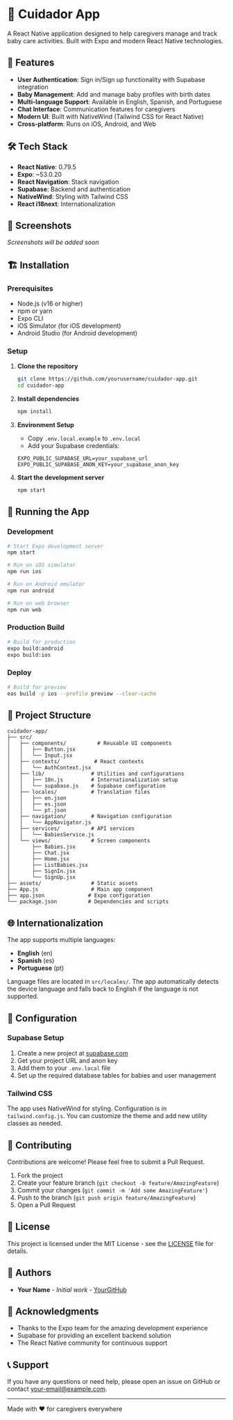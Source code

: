 # 👶 Cuidador App

A React Native application designed to help caregivers manage and track baby care activities. Built with Expo and modern React Native technologies.

## 🚀 Features

- **User Authentication**: Sign in/Sign up functionality with Supabase integration
- **Baby Management**: Add and manage baby profiles with birth dates
- **Multi-language Support**: Available in English, Spanish, and Portuguese
- **Chat Interface**: Communication features for caregivers
- **Modern UI**: Built with NativeWind (Tailwind CSS for React Native)
- **Cross-platform**: Runs on iOS, Android, and Web

## 🛠️ Tech Stack

- **React Native**: 0.79.5
- **Expo**: ~53.0.20
- **React Navigation**: Stack navigation
- **Supabase**: Backend and authentication
- **NativeWind**: Styling with Tailwind CSS
- **React i18next**: Internationalization

## 📱 Screenshots

*Screenshots will be added soon*

## 🏗️ Installation

### Prerequisites

- Node.js (v16 or higher)
- npm or yarn
- Expo CLI
- iOS Simulator (for iOS development)
- Android Studio (for Android development)

### Setup

1. **Clone the repository**
   ```bash
   git clone https://github.com/yourusername/cuidador-app.git
   cd cuidador-app
   ```

2. **Install dependencies**
   ```bash
   npm install
   ```

3. **Environment Setup**
   - Copy `.env.local.example` to `.env.local`
   - Add your Supabase credentials:
   ```env
   EXPO_PUBLIC_SUPABASE_URL=your_supabase_url
   EXPO_PUBLIC_SUPABASE_ANON_KEY=your_supabase_anon_key
   ```

4. **Start the development server**
   ```bash
   npm start
   ```

## 🚀 Running the App

### Development

```bash
# Start Expo development server
npm start

# Run on iOS simulator
npm run ios

# Run on Android emulator
npm run android

# Run on web browser
npm run web
```

### Production Build

```bash
# Build for production
expo build:android
expo build:ios
```

### Deploy
```bash
# Build for preview
eas build -p ios --profile preview --clear-cache

```

## 📁 Project Structure

```
cuidador-app/
├── src/
│   ├── components/          # Reusable UI components
│   │   ├── Button.jsx
│   │   └── Input.jsx
│   ├── contexts/           # React contexts
│   │   └── AuthContext.jsx
│   ├── lib/               # Utilities and configurations
│   │   ├── 18n.js         # Internationalization setup
│   │   └── supabase.js    # Supabase configuration
│   ├── locales/           # Translation files
│   │   ├── en.json
│   │   ├── es.json
│   │   └── pt.json
│   ├── navigation/        # Navigation configuration
│   │   └── AppNavigator.js
│   ├── services/          # API services
│   │   └── BabiesService.js
│   └── views/             # Screen components
│       ├── Babies.jsx
│       ├── Chat.jsx
│       ├── Home.jsx
│       ├── ListBabies.jsx
│       ├── SignIn.jsx
│       └── SignUp.jsx
├── assets/                # Static assets
├── App.js                 # Main app component
├── app.json              # Expo configuration
└── package.json          # Dependencies and scripts
```

## 🌐 Internationalization

The app supports multiple languages:
- **English** (en)
- **Spanish** (es) 
- **Portuguese** (pt)

Language files are located in `src/locales/`. The app automatically detects the device language and falls back to English if the language is not supported.

## 🔧 Configuration

### Supabase Setup

1. Create a new project at [supabase.com](https://supabase.com)
2. Get your project URL and anon key
3. Add them to your `.env.local` file
4. Set up the required database tables for babies and user management

### Tailwind CSS

The app uses NativeWind for styling. Configuration is in `tailwind.config.js`. You can customize the theme and add new utility classes as needed.

## 🤝 Contributing

Contributions are welcome! Please feel free to submit a Pull Request.

1. Fork the project
2. Create your feature branch (`git checkout -b feature/AmazingFeature`)
3. Commit your changes (`git commit -m 'Add some AmazingFeature'`)
4. Push to the branch (`git push origin feature/AmazingFeature`)
5. Open a Pull Request

## 📄 License

This project is licensed under the MIT License - see the [LICENSE](LICENSE) file for details.

## 👥 Authors

- **Your Name** - *Initial work* - [YourGitHub](https://github.com/yourusername)

## 🙏 Acknowledgments

- Thanks to the Expo team for the amazing development experience
- Supabase for providing an excellent backend solution
- The React Native community for continuous support

## 📞 Support

If you have any questions or need help, please open an issue on GitHub or contact [your-email@example.com](mailto:your-email@example.com).

---

Made with ❤️ for caregivers everywhere
